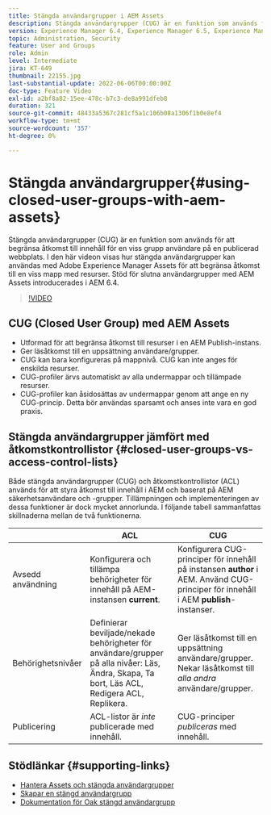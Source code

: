 ```yaml
---
title: Stängda användargrupper i AEM Assets
description: Stängda användargrupper (CUG) är en funktion som används för att begränsa åtkomst till innehåll för en viss grupp användare på en publicerad webbplats. I den här videon visas hur stängda användargrupper kan användas med Adobe Experience Manager Assets för att begränsa åtkomst till en viss mapp med resurser.
version: Experience Manager 6.4, Experience Manager 6.5, Experience Manager as a Cloud Service
topic: Administration, Security
feature: User and Groups
role: Admin
level: Intermediate
jira: KT-649
thumbnail: 22155.jpg
last-substantial-update: 2022-06-06T00:00:00Z
doc-type: Feature Video
exl-id: a2bf8a82-15ee-478c-b7c3-de8a991dfeb8
duration: 321
source-git-commit: 48433a5367c281cf5a1c106b08a1306f1b0e8ef4
workflow-type: tm+mt
source-wordcount: '357'
ht-degree: 0%

---
```


# Stängda användargrupper{#using-closed-user-groups-with-aem-assets}

Stängda användargrupper (CUG) är en funktion som används för att begränsa åtkomst till innehåll för en viss grupp användare på en publicerad webbplats. I den här videon visas hur stängda användargrupper kan användas med Adobe Experience Manager Assets för att begränsa åtkomst till en viss mapp med resurser. Stöd för slutna användargrupper med AEM Assets introducerades i AEM 6.4.

>[!VIDEO](https://video.tv.adobe.com/v/22155?quality=12&learn=on)

## CUG (Closed User Group) med AEM Assets

* Utformad för att begränsa åtkomst till resurser i en AEM Publish-instans.
* Ger läsåtkomst till en uppsättning användare/grupper.
* CUG kan bara konfigureras på mappnivå. CUG kan inte anges för enskilda resurser.
* CUG-profiler ärvs automatiskt av alla undermappar och tillämpade resurser.
* CUG-profiler kan åsidosättas av undermappar genom att ange en ny CUG-princip. Detta bör användas sparsamt och anses inte vara en god praxis.

## Stängda användargrupper jämfört med åtkomstkontrollistor {#closed-user-groups-vs-access-control-lists}

Både stängda användargrupper (CUG) och åtkomstkontrollistor (ACL) används för att styra åtkomst till innehåll i AEM och baserat på AEM säkerhetsanvändare och -grupper. Tillämpningen och implementeringen av dessa funktioner är dock mycket annorlunda. I följande tabell sammanfattas skillnaderna mellan de två funktionerna.

|                   | ACL | CUG |
| ----------------- | -------------------------------------------------------------------------------------------------------------------------------- | ----------------------------------------------------------------------------------------------------------------------------- |
| Avsedd användning | Konfigurera och tillämpa behörigheter för innehåll på AEM-instansen **current**. | Konfigurera CUG-principer för innehåll på instansen **author** i AEM. Använd CUG-principer för innehåll i AEM **publish**-instanser. |
| Behörighetsnivåer | Definierar beviljade/nekade behörigheter för användare/grupper på alla nivåer: Läs, Ändra, Skapa, Ta bort, Läs ACL, Redigera ACL, Replikera. | Ger läsåtkomst till en uppsättning användare/grupper. Nekar läsåtkomst till *alla andra* användare/grupper. |
| Publicering | ACL-listor är *inte* publicerade med innehåll. | CUG-principer *publiceras* med innehåll. |

## Stödlänkar {#supporting-links}

* [Hantera Assets och stängda användargrupper](https://experienceleague.adobe.com/docs/experience-manager-65/assets/managing/manage-assets.html?lang=sv-SE#closed-user-group)
* [Skapar en stängd användargrupp](https://experienceleague.adobe.com/docs/experience-manager-65/administering/security/cug.html?lang=sv-SE)
* [Dokumentation för Oak stängd användargrupp](https://jackrabbit.apache.org/oak/docs/security/authorization/cug.html)
